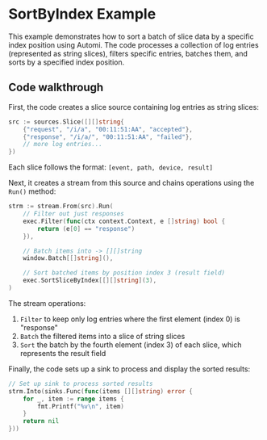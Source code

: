 # SortByIndex Example

This example demonstrates how to sort a batch of slice data by a specific index position using Automi. The code processes a collection of log entries (represented as string slices), filters specific entries, batches them, and sorts by a specified index position.

## Code walkthrough

First, the code creates a slice source containing log entries as string slices:

```go
src := sources.Slice([][]string{
    {"request", "/i/a", "00:11:51:AA", "accepted"},
    {"response", "/i/a/", "00:11:51:AA", "failed"},
    // more log entries...
})
```

Each slice follows the format: `[event, path, device, result]`

Next, it creates a stream from this source and chains operations using the `Run()` method:

```go
strm := stream.From(src).Run(
    // Filter out just responses
    exec.Filter(func(ctx context.Context, e []string) bool {
        return (e[0] == "response")
    }),

    // Batch items into -> [][]string
    window.Batch[[]string](),

    // Sort batched items by position index 3 (result field)
    exec.SortSliceByIndex[[][]string](3),
)
```

The stream operations:
1. `Filter` to keep only log entries where the first element (index 0) is "response"
2. `Batch` the filtered items into a slice of string slices
3. `Sort` the batch by the fourth element (index 3) of each slice, which represents the result field

Finally, the code sets up a sink to process and display the sorted results:

```go
// Set up sink to process sorted results
strm.Into(sinks.Func(func(items [][]string) error {
    for _, item := range items {
        fmt.Printf("%v\n", item)
    }
    return nil
}))
```